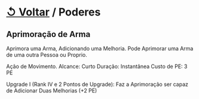 # [↺ Voltar](../Poderes.md) / Poderes

## Aprimoração de Arma

Aprimora uma Arma, Adicionando uma Melhoria.
Pode Aprimorar uma Arma de uma outra Pessoa ou Proprio.

Ação de Movimento.
Alcance: Curto
Duração: Instantânea
Custo de PE: 3 PE

Upgrade I (Rank IV e 2 Pontos de Upgrade):
Faz a Aprimoração ser capaz de Adicionar Duas Melhorias (+2 PE)
